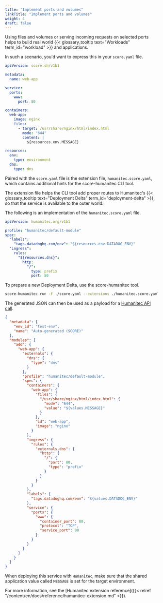 ```yaml
---
title: "Implement ports and volumes"
linkTitle: "Implement ports and volumes"
weight: 4
draft: false
---
```


Using files and volumes or serving incoming requests on selected ports helps to build real world {{< glossary_tooltip text="Workloads" term_id="workload" >}} and applications.

In such a scenario, you'd want to express this in your `score.yaml` file.

```yaml
apiVersion: score.sh/v1b1

metadata:
  name: web-app

service:
  ports:
    www:
      port: 80

containers:
  web-app:
    image: nginx
    files:
      - target: /usr/share/nginx/html/index.html
        mode: "644"
        content: |
          ${resources.env.MESSAGE}

resources:
  env:
    type: environment
  dns:
    type: dns
```

Paired with the `score.yaml` file is the extension file, `humanitec.score.yaml`, which contains additional hints for the score-humanitec CLI tool.

The extension file helps the CLI tool add proper routes to Humanitec's {{< glossary_tooltip text="Deployment Delta" term_id="deployment-delta" >}}, so that the service is available to the outer world.

The following is an implementation of the `humanitec.score.yaml` file.

```yaml
apiVersion: humanitec.org/v1b1

profile: "humanitec/default-module"
spec:
  "labels":
    "tags.datadoghq.com/env": "${resources.env.DATADOG_ENV}"
  "ingress":
    rules:
      "${resources.dns}":
        http:
          "/":
            type: prefix
            port: 80
```

To prepare a new Deployment Delta, use the score-humanitec tool.

```bash
score-humanitec run -f ./score.yaml --extensions ./humanitec.score.yaml --env test-env
```

The generated JSON can then be used as a payload for a [Humanitec API call](https://api-docs.humanitec.com/#tag/Delta/paths/~1orgs~1%7BorgId%7D~1apps~1%7BappId%7D~1deltas/post).

```json
{
  "metadata": {
    "env_id": "test-env",
    "name": "Auto-generated (SCORE)"
  },
  "modules": {
    "add": {
      "web-app": {
        "externals": {
          "dns": {
            "type": "dns"
          }
        },
        "profile": "humanitec/default-module",
        "spec": {
          "containers": {
            "web-app": {
              "files": {
                "/usr/share/nginx/html/index.html": {
                  "mode": "644",
                  "value": "${values.MESSAGE}"
                }
              },
              "id": "web-app",
              "image": "nginx"
            }
          },
          "ingress": {
            "rules": {
              "externals.dns": {
                "http": {
                  "/": {
                    "port": 80,
                    "type": "prefix"
                  }
                }
              }
            }
          },
          "labels": {
            "tags.datadoghq.com/env": "${values.DATADOG_ENV}"
          },
          "service": {
            "ports": {
              "www": {
                "container_port": 80,
                "protocol": "TCP",
                "service_port": 80
              }
            }
          }
        }
      }
    }
  }
}
```

When deploying this service with `Humanitec`, make sure that the shared application value called `MESSAGE` is set for the target environment.

For more information, see the [Humanitec extension reference]({{< relref "/content/en/docs/reference/humanitec-extension.md" >}}).
